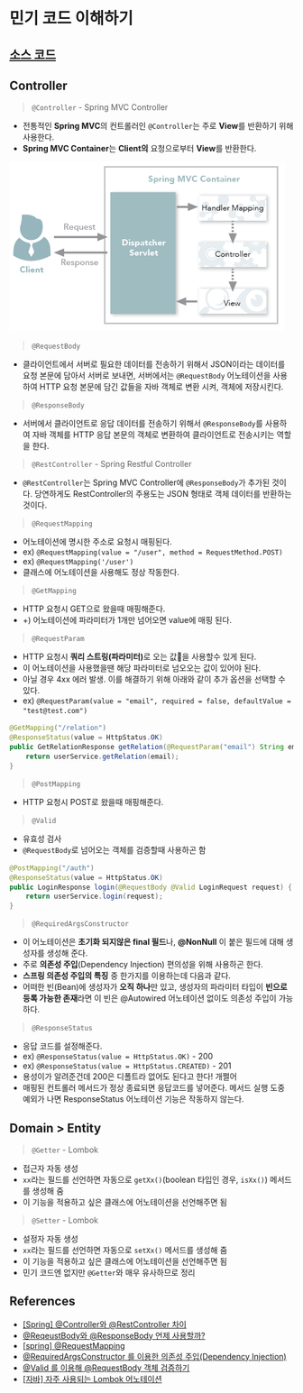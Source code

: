 # 민기 코드 이해하기

## [소스 코드](https://github.com/bookbook-javaproject/Frame-Backend-Core)

## Controller

> `@Controller` - Spring MVC Controller

- 전통적인 **Spring MVC**의 컨트롤러인 `@Controller`는 주로 **View**를 반환하기 위해 사용한다.
- **Spring MVC Container**는 **Client의** 요청으로부터 **View**를 반환한다.

![](./spring_container.png)

> `@RequestBody`

- 클라이언트에서 서버로 필요한 데이터를 전송하기 위해서 JSON이라는 데이터를 요청 본문에 담아서 서버로 보내면, 서버에서는 `@RequestBody` 어노테이션을 사용하여 HTTP 요청 본문에 담긴 값들을 자바 객체로 변환 시켜, 객체에 저장시킨다.

> `@ResponseBody`

- 서버에서 클라이언트로 응답 데이터를 전송하기 위해서 `@ResponseBody`를 사용하여 자바 객체를 HTTP 응답 본문의 객체로 변환하여 클라이언트로 전송시키는 역할을 한다.

> `@RestController` - Spring Restful Controller

- `@RestController`는 Spring MVC Controller에 `@ResponseBody`가 추가된 것이다. 당연하게도 RestController의 주용도는 JSON 형태로 객체 데이터를 반환하는 것이다.

> `@RequestMapping`

- 어노테이션에 명시한 주소로 요청시 매핑된다.
- ex) `@RequestMapping(value = "/user", method = RequestMethod.POST)`
- ex) `@RequestMapping('/user')`
- 클래스에 어노테이션을 사용해도 정상 작동한다.

> `@GetMapping`

- HTTP 요청시 GET으로 왔을때 매핑해준다.
- +) 어노테이션에 파라미터가 1개만 넘어오면 value에 매핑 된다.

> `@RequestParam`

- HTTP 요청시 <b>쿼리 스트링(파라미터)</b>로 오는 값을 사용할수 있게 된다.
- 이 어노테이션을 사용했을땐 해당 파라미터로 넘오오는 값이 있어야 된다.
- 아닐 경우 4xx 에러 발생. 이를 해결하기 위해 아래와 같이 추가 옵션을 선택할 수 있다.
- ex) `@RequestParam(value = "email", required = false, defaultValue = "test@test.com")`

```java
@GetMapping("/relation")
@ResponseStatus(value = HttpStatus.OK)
public GetRelationResponse getRelation(@RequestParam("email") String email) {
    return userService.getRelation(email);
}
```

> `@PostMapping`

- HTTP 요청시 POST로 왔을때 매핑해준다.

> `@Valid`

- 유효성 검사
- `@RequestBody`로 넘어오는 객체를 검증할때 사용하곤 함

```java
@PostMapping("/auth")
@ResponseStatus(value = HttpStatus.OK)
public LoginResponse login(@RequestBody @Valid LoginRequest request) {
    return userService.login(request);
}
```

> `@RequiredArgsConstructor`

- 이 어노테이션은 **초기화 되지않은 final 필드**나, **@NonNull** 이 붙은 필드에 대해 생성자를 생성해 준다.
- 주로 **의존성 주입**(Dependency Injection) 편의성을 위해 사용하곤 한다.
- **스프링 의존성 주입의 특징** 중 한가지를 이용하는데 다음과 같다.
- 어떠한 빈(Bean)에 생성자가 **오직 하나**만 있고, 생성자의 파라미터 타입이 **빈으로 등록 가능한 존재**라면 이 빈은 @Autowired 어노테이션 없이도 의존성 주입이 가능하다.

> `@ResponseStatus`

- 응답 코드를 설정해준다.
- ex) `@ResponseStatus(value = HttpStatus.OK)` - 200
- ex) `@ResponseStatus(value = HttpStatus.CREATED)` - 201
- 용성이가 알려준건데 200은 디폴트라 없어도 된다고 한다! 개쩔어
- 매핑된 컨트롤러 메서드가 정상 종료되면 응답코드를 넣어준다. 메서드 실행 도중 예외가 나면 ResponseStatus 어노테이션 기능은 작동하지 않는다.

## Domain > Entity

> `@Getter` - Lombok

- 접근자 자동 생성
- `xx`라는 필드를 선언하면 자동으로 `getXx()`(boolean 타입인 경우, `isXx()`) 메서드를 생성해 줌
- 이 기능을 적용하고 싶은 클래스에 어노테이션을 선언해주면 됨

> `@Setter` - Lombok

- 설정자 자동 생성
- `xx`라는 필드를 선언하면 자동으로 `setXx()` 메서드를 생성해 줌
- 이 기능을 적용하고 싶은 클래스에 어노테이션을 선언해주면 됨
- 민기 코드엔 없지만 `@Getter`와 매우 유사하므로 정리

## References

- [[Spring] @Controller와 @RestController 차이](https://mangkyu.tistory.com/49)
- [@ReqeustBody와 @ResponseBody 언제 사용할까?](https://medium.com/webeveloper/reqeustbody%EC%99%80-responsebody-%EC%96%B8%EC%A0%9C-%EC%82%AC%EC%9A%A9%ED%95%A0%EA%B9%8C-2efcab364edb)
- [[spring] @RequestMapping](https://joont92.github.io/spring/@RequestMapping/)
- [@RequiredArgsConstructor 를 이용한 의존성 주입(Dependency Injection)](https://medium.com/webeveloper/requiredargsconstructor-%EB%A5%BC-%EC%9D%B4%EC%9A%A9%ED%95%9C-%EC%9D%98%EC%A1%B4%EC%84%B1-%EC%A3%BC%EC%9E%85-dependency-injection-4f1b0ac33561)
- [@Valid 를 이용해 @RequestBody 객체 검증하기](https://jyami.tistory.com/55)
- [[자바] 자주 사용되는 Lombok 어노테이션](https://www.daleseo.com/lombok-popular-annotations/)
